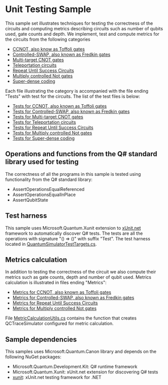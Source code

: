 ﻿# Unit Testing Sample #

This sample set illustrates techniques for testing the correctness of the circuits and
computing metrics describing circuits such as number of qubits used, gate counts and
depth. We implement, test and compute metrics for the circuits from the following categories

* [CCNOT, also know as Toffoli gates](./MultiControlledNOT.qs)
* [Controlled-SWAP, also known as Fredkin gates](./ControlledSWAP.qs)
* [Multi-target CNOT gates](./MultiTargetCNOT.qs)
* [Teleportation circuits](./Teleportation.qs)
* [Repeat Until Success Circuits](./RepeatUntilSuccessCircuits.qs)
* [Multiply controlled Not gates](./MultiControlledNOT.qs)
* [Super-dense coding](./SuperdenseCoding.qs)

Each file illustrating the category is accompanied with the file ending "Tests" with test for
the circuits. The list of the test files is below:

* [Tests for CCNOT, also known as Toffoli gates](./MultiControlledNOTTests.qs)
* [Tests for Controlled-SWAP, also known as Fredkin gates](./ControlledSWAPTests.qs)
* [Tests for Multi-target CNOT gates](./MultiTargetCNOTTests.qs)
* [Tests for Teleportation circuits](./TeleportationTests.qs)
* [Tests for Repeat Until Success Circuits](./RepeatUntilSuccessCircuitsTests.qs)
* [Tests for Multiply controlled Not gates](./MultiControlledNOTTests.qs)
* [Tests for Super-dense coding](./SuperdenseCodingTests.qs)

## Operations and functions from the Q# standard library used for testing ##

The correctness of all the programs in this sample is tested using functionality from the Q# standard library:

* AssertOperationsEqualReferenced
* AssertOperationsEqualInPlace
* AssertQubitState

## Test harness ##

This sample uses Microsoft.Quantum.Xunit extension to [xUnit.net](http://xunit.github.io/) framework to
automatically discover Q# tests. The tests are all the operations with signature "() => ()"
with suffix "Test". The test harness located in
[QuantumSimulatorTestTargets.cs](./QuantumSimulatorTestTargets.cs).

## Metrics calculation ##

In addition to testing the correctness of the circuit we also compute their metrics such as
gate counts, depth and number of qubit used. Metrics calculation is illustrated in files
ending "Metrics":

* [Metrics for CCNOT, also known as Toffoli gates](./CCNOTCircuitsMetrics.cs)
* [Metrics for Controlled-SWAP, also known as Fredkin gates](./ControlledSWAPMetrics.cs)
* [Metrics for Repeat Until Success Circuits](./RepeatUntilSuccessCircuitsMetrics.cs)
* [Metrics for Multiply controlled Not gates](./MultiControlledNOTMetrics.cs)

File [MetricCalculationUtils.cs](./MetricCalculationUtils.cs) contains the function that creates
QCTraceSimulator configured for metric calculation.

## Sample dependencies ##

This samples uses Microsoft.Quantum.Canon library and depends on the following NuGet packages:

* Microsoft.Quantum.Development.Kit: Q# runtime framework
* Microsoft.Quantum.Xunit: xUnit.net extension for discovering Q# tests
* [xunit](http://xunit.github.io/): xUnit.net testing framework for .NET
